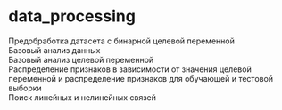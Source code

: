 # data_processing
Предобработка датасета с бинарной целевой переменной  
Базовый анализ данных   
Базовый анализ целевой переменной  
Распределение признаков в зависимости от значения целевой переменной и распределение признаков для обучающей и тестовой выборки  
Поиск линейных и нелинейных связей
